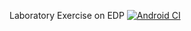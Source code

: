 Laboratory Exercise on EDP
[![Android CI](https://github.com/froilaaaaan1/Intro_To_Views_Aquino/actions/workflows/android.yml/badge.svg?branch=master)](https://github.com/froilaaaaan1/Intro_To_Views_Aquino/actions/workflows/android.yml)
